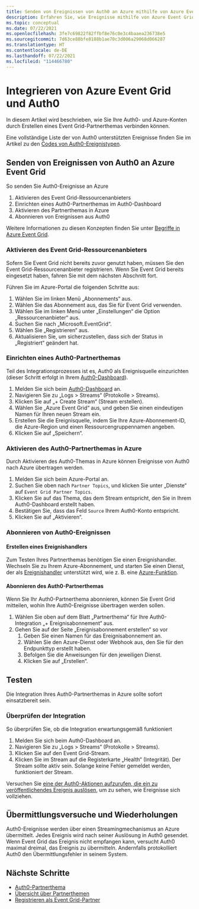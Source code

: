 ```yaml
---
title: Senden von Ereignissen von Auth0 an Azure mithilfe von Azure Event Grid
description: Erfahren Sie, wie Ereignisse mithilfe von Azure Event Grid von Auth0 an Azure gesendet werden.
ms.topic: conceptual
ms.date: 07/22/2021
ms.openlocfilehash: 3fe7c69822f82ffbf8e76c0e3c4baaea236738e5
ms.sourcegitcommit: 7d63ce88bfe8188b1ae70c3d006a29068d066287
ms.translationtype: HT
ms.contentlocale: de-DE
ms.lasthandoff: 07/22/2021
ms.locfileid: "114466780"
---
```

# <a name="integrate-azure-event-grid-with-auth0"></a>Integrieren von Azure Event Grid und Auth0

In diesem Artikel wird beschrieben, wie Sie Ihre Auth0- und Azure-Konten durch Erstellen eines Event Grid-Partnerthemas verbinden können.

Eine vollständige Liste der von Auth0 unterstützten Ereignisse finden Sie im Artikel zu den [Codes von Auth0-Ereignistypen](https://auth0.com/docs/logs/references/log-event-type-codes).

## <a name="send-events-from-auth0-to-azure-event-grid"></a>Senden von Ereignissen von Auth0 an Azure Event Grid
So senden Sie Auth0-Ereignisse an Azure

1. Aktivieren des Event Grid-Ressourcenanbieters
1. Einrichten eines Auth0-Partnerthemas im Auth0-Dashboard
1. Aktivieren des Partnerthemas in Azure
1. Abonnieren von Ereignissen aus Auth0

Weitere Informationen zu diesen Konzepten finden Sie unter [Begriffe in Azure Event Grid](concepts.md).

### <a name="enable-event-grid-resource-provider"></a>Aktivieren des Event Grid-Ressourcenanbieters
Sofern Sie Event Grid nicht bereits zuvor genutzt haben, müssen Sie den Event Grid-Ressourcenanbieter registrieren. Wenn Sie Event Grid bereits eingesetzt haben, fahren Sie mit dem nächsten Abschnitt fort.

Führen Sie im Azure-Portal die folgenden Schritte aus:
1. Wählen Sie im linken Menü „Abonnements“ aus.
1. Wählen Sie das Abonnement aus, das Sie für Event Grid verwenden.
1. Wählen Sie im linken Menü unter „Einstellungen“ die Option „Ressourcenanbieter“ aus.
1. Suchen Sie nach „Microsoft.EventGrid“.
1. Wählen Sie „Registrieren“ aus.
1. Aktualisieren Sie, um sicherzustellen, dass sich der Status in „Registriert“ geändert hat.

### <a name="set-up-an-auth0-partner-topic"></a>Einrichten eines Auth0-Partnerthemas
Teil des Integrationsprozesses ist es, Auth0 als Ereignisquelle einzurichten (dieser Schritt erfolgt in Ihrem [Auth0-Dashboard](https://manage.auth0.com/)).

1. Melden Sie sich beim [Auth0-Dashboard](https://manage.auth0.com/) an.
1. Navigieren Sie zu „Logs > Streams“ (Protokolle > Streams).
1. Klicken Sie auf „+ Create Stream“ (Stream erstellen).
1. Wählen Sie „Azure Event Grid“ aus, und geben Sie einen eindeutigen Namen für Ihren neuen Stream ein.
1. Erstellen Sie die Ereignisquelle, indem Sie Ihre Azure-Abonnement-ID, die Azure-Region und einen Ressourcengruppennamen angeben. 
1. Klicken Sie auf „Speichern“.

### <a name="activate-your-auth0-partner-topic-in-azure"></a>Aktivieren des Auth0-Partnerthemas in Azure
Durch Aktivieren des Auth0-Themas in Azure können Ereignisse von Auth0 nach Azure übertragen werden.

1. Melden Sie sich beim Azure-Portal an.
1. Suchen Sie oben nach `Partner Topics`, und klicken Sie unter „Dienste“ auf `Event Grid Partner Topics`.
1. Klicken Sie auf das Thema, das dem Stream entspricht, den Sie in Ihrem Auth0-Dashboard erstellt haben.
1. Bestätigen Sie, dass das Feld `Source` Ihrem Auth0-Konto entspricht.
1. Klicken Sie auf „Aktivieren“.

### <a name="subscribe-to-auth0-events"></a>Abonnieren von Auth0-Ereignissen

#### <a name="create-an-event-handler"></a>Erstellen eines Ereignishandlers
Zum Testen Ihres Partnerthemas benötigen Sie einen Ereignishandler. Wechseln Sie zu Ihrem Azure-Abonnement, und starten Sie einen Dienst, der als [Ereignishandler](event-handlers.md) unterstützt wird, wie z. B. eine [Azure-Funktion](custom-event-to-function.md).

#### <a name="subscribe-to-your-auth0-partner-topic"></a>Abonnieren des Auth0-Partnerthemas
Wenn Sie Ihr Auth0-Partnerthema abonnieren, können Sie Event Grid mitteilen, wohin Ihre Auth0-Ereignisse übertragen werden sollen.

1. Wählen Sie oben auf dem Blatt „Partnerthema“ für Ihre Auth0-Integration „+ Ereignisabonnement“ aus.
1. Gehen Sie auf der Seite „Ereignisabonnement erstellen“ so vor
    1. Geben Sie einen Namen für das Ereignisabonnement an.
    1. Wählen Sie den Azure-Dienst oder Webhook aus, den Sie für den Endpunkttyp erstellt haben.
    1. Befolgen Sie die Anweisungen für den jeweiligen Dienst.
    1. Klicken Sie auf „Erstellen“.

## <a name="testing"></a>Testen
Die Integration Ihres Auth0-Partnerthemas in Azure sollte sofort einsatzbereit sein.

### <a name="verify-the-integration"></a>Überprüfen der Integration
So überprüfen Sie, ob die Integration erwartungsgemäß funktioniert

1. Melden Sie sich beim Auth0-Dashboard an.
1. Navigieren Sie zu „Logs > Streams“ (Protokolle > Streams).
1. Klicken Sie auf den Event Grid-Stream.
1. Klicken Sie im Stream auf die Registerkarte „Health“ (Integrität). Der Stream sollte aktiv sein. Solange keine Fehler gemeldet werden, funktioniert der Stream.

Versuchen Sie [eine der Auth0-Aktionen aufzurufen, die ein zu veröffentlichendes Ereignis auslösen](https://auth0.com/docs/logs/references/log-event-type-codes), um zu sehen, wie Ereignisse sich vollziehen.

## <a name="delivery-attempts-and-retries"></a>Übermittlungsversuche und Wiederholungen
Auth0-Ereignisse werden über einen Streamingmechanismus an Azure übermittelt. Jedes Ereignis wird nach seiner Auslösung in Auth0 gesendet. Wenn Event Grid das Ereignis nicht empfangen kann, versucht Auth0 maximal dreimal, das Ereignis zu übermitteln. Andernfalls protokolliert Auth0 den Übermittlungsfehler in seinem System.

## <a name="next-steps"></a>Nächste Schritte

- [Auth0-Partnerthema](auth0-overview.md)
- [Übersicht über Partnerthemen](partner-events-overview.md)
- [Registrieren als Event Grid-Partner](partner-onboarding-overview.md)